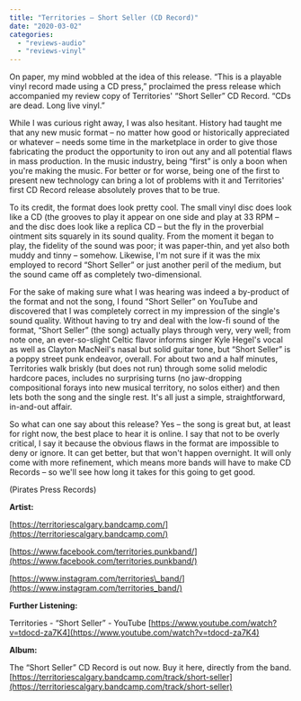 ```yaml
---
title: "Territories – Short Seller (CD Record)"
date: "2020-03-02"
categories: 
  - "reviews-audio"
  - "reviews-vinyl"
---
```


On paper, my mind wobbled at the idea of this release. “This is a playable vinyl record made using a CD press,” proclaimed the press release which accompanied my review copy of Territories' “Short Seller” CD Record. “CDs are dead. Long live vinyl.”

While I was curious right away, I was also hesitant. History had taught me that any new music format – no matter how good or historically appreciated or whatever – needs some time in the marketplace in order to give those fabricating the product the opportunity to iron out any and all potential flaws in mass production. In the music industry, being “first” is only a boon when you're making the music. For better or for worse, being one of the first to present new technology can bring a lot of problems with it and Territories' first CD Record release absolutely proves that to be true.

To its credit, the format does look pretty cool. The small vinyl disc does look like a CD (the grooves to play it appear on one side and play at 33 RPM – and the disc does look like a replica CD – but the fly in the proverbial ointment sits squarely in its sound quality. From the moment it began to play, the fidelity of the sound was poor; it was paper-thin, and yet also both muddy and tinny – somehow. Likewise, I'm not sure if it was the mix employed to record “Short Seller” or just another peril of the medium, but the sound came off as completely two-dimensional.

For the sake of making sure what I was hearing was indeed a by-product of the format and not the song, I found “Short Seller” on YouTube and discovered that I was completely correct in my impression of the single's sound quality. Without having to try and deal with the low-fi sound of the format, “Short Seller” (the song) actually plays through very, very well; from note one, an ever-so-slight Celtic flavor informs singer Kyle Hegel's vocal as well as Clayton MacNeil's nasal but solid guitar tone, but “Short Seller” is a poppy street punk endeavor, overall. For about two and a half minutes, Territories walk briskly (but does not run) through some solid melodic hardcore paces, includes no surprising turns (no jaw-dropping compositional forays into new musical territory, no solos either) and then lets both the song and the single rest. It's all just a simple, straightforward, in-and-out affair.

So what can one say about this release? Yes – the song is great but, at least for right now, the best place to hear it is online. I say that not to be overly critical, I say it because the obvious flaws in the format are impossible to deny or ignore. It can get better, but that won't happen overnight. It will only come with more refinement, which means more bands will have to make CD Records – so we'll see how long it takes for this going to get good. 

(Pirates Press Records)

**Artist:**

[https://territoriescalgary.bandcamp.com/](https://territoriescalgary.bandcamp.com/)

[https://www.facebook.com/territories.punkband/](https://www.facebook.com/territories.punkband/)

[https://www.instagram.com/territories\_band/](https://www.instagram.com/territories_band/)

**Further Listening:**

Territories - “Short Seller” - YouTube [https://www.youtube.com/watch?v=tdocd-za7K4](https://www.youtube.com/watch?v=tdocd-za7K4)

**Album:**

The “Short Seller” CD Record is out now. Buy it here, directly from the band. [https://territoriescalgary.bandcamp.com/track/short-seller](https://territoriescalgary.bandcamp.com/track/short-seller)
